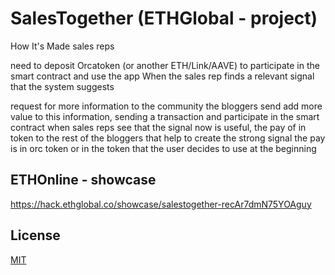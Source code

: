 # SalesTogether (ETHGlobal - project)

How It's Made sales reps

need to deposit Orcatoken (or another ETH/Link/AAVE) to participate in the smart contract and use the app  When the sales rep finds a relevant signal that the system suggests 

request for more information to the community the bloggers send add more value to this information, sending a transaction and participate in the smart contract when sales reps see that the signal now is useful, the pay of in token to the rest of the bloggers that help to create the strong signal the pay is in orc token or in the token that the user decides to use at the beginning

## ETHOnline - showcase

https://hack.ethglobal.co/showcase/salestogether-recAr7dmN75YOAguy



## License
[MIT](https://choosealicense.com/licenses/mit/)
